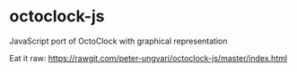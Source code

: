 octoclock-js
============

JavaScript port of OctoClock with graphical representation

Eat it raw: https://rawgit.com/peter-ungvari/octoclock-js/master/index.html

